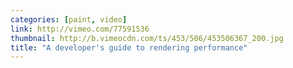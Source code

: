 ```yaml
---
categories: [paint, video]
link: http://vimeo.com/77591536
thumbnail: http://b.vimeocdn.com/ts/453/506/453506367_200.jpg
title: "A developer's guide to rendering performance"
---
```

